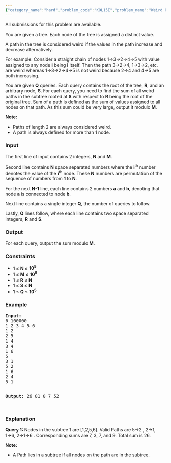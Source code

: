 ```yaml
---
{"category_name":"hard","problem_code":"KOL15E","problem_name":"Weird Paths in a tree","languages_supported":{"0":"C","1":"CPP14","2":"JAVA"},"max_timelimit":2,"source_sizelimit":50000,"problem_author":"devuy11","problem_tester":null,"date_added":"14-10-2015","tags":{"0":"acmkol15","1":"devuy11","2":"dynamic","3":"medium","4":"rooted","5":"treeroot"},"editorial_url":"http://discuss.codechef.com/problems/KOL15E","time":{"view_start_date":1446296400,"submit_start_date":1446296400,"visible_start_date":1446296400,"end_date":1735669800},"is_direct_submittable":false,"layout":"problem"}
---
```

<span class="solution-visible-txt">All submissions for this problem are available.</span><p>You are given a tree. Each node of the tree is assigned a distinct value.</p>
<p>A path in the tree is considered weird if the values in the path increase and decrease alternatively.</p>
<p>For example: Consider a straight chain of nodes 1→3→2→4→5 with value assigned to any node <b>i</b> being <b>i</b> itself. Then the path 3→2→4, 1→3→2, etc. are weird whereas 1→3→2→4→5 is not weird because 2→4 and 4→5 are both increasing.</p>
<p>You are given <b>Q</b> queries. Each query contains the root of the tree, <b>R</b>, and an arbitrary node, <b>S</b>. For each query, you need to find the sum of all weird paths in the subtree rooted at <b>S</b> with respect to <b>R</b> being the root of the original tree. Sum of a path is defined as the sum of values assigned to all nodes on that path. As this sum could be very large, output it modulo <b>M</b>.</p>
<b>Note:</b>
<ul>
<li>Paths of length 2 are always considered weird.</li>
<li>A path is always defined for more than 1 node.</li>
</ul>

<h3>Input</h3>
<p>The first line of input contains 2 integers, <b>N</b> and <b>M</b>.</p>
<p>Second line contains <b>N</b> space separated numbers where the <b>i</b><sup>th</sup> number denotes the value of the <b>i</b><sup>th</sup> node. These <b>N</b> numbers are permutation of the sequence of numbers from <b>1</b> to <b>N</b>.</p>
<p>For the next <b>N-1</b> line, each line contains 2 numbers <b>a</b> and <b>b</b>, denoting that node <b>a</b> is connected to node <b>b</b>.</p>
<p>Next line contains a single integer <b>Q</b>, the number of queries to follow.</p>
<p>Lastly, <b>Q</b> lines follow, where each line contains two space separated integers, <b>R</b> and <b>S</b>.</p>

<h3>Output</h3>
<p>For each query, output the sum modulo <b>M</b>.</p>

<h3>Constraints</h3>
<ul>
<li><b>1</b> ≤ <b>N</b> ≤ <b>10<sup>5</sup></b></li>
<li><b>1</b> ≤ <b>M</b> ≤ <b>10<sup>5</sup></b></li>
<li><b>1</b> ≤ <b>R</b> ≤ <b>N</b></li>
<li><b>1</b> ≤ <b>S</b> ≤ <b>N</b></li>
<li><b>1</b> ≤ <b>Q</b> ≤ <b>10<sup>5</sup></b></li>
</ul>

<h3>Example</h3>
<pre><b>Input:</b>
6 100000
1 2 3 4 5 6
1 2
2 5
1 4
3 4
1 6
5
3 1
5 2
1 6
2 4
5 1

<b>Output:</b>
26
81
0
7
52

</pre>

<h3>Explanation</h3>
<p><b>Query 1: </b>Nodes in the subtree 1 are [1,2,5,6]. Valid Paths are 5→2 , 2→1, 1→6, 2→1→6 . Corresponding sums are 7, 3, 7, and 9. Total sum is 26.</p>
<b>Note:</b>
<ul>
<li>A Path lies in a subtree if all nodes on the path are in the subtree.</li>
</ul>